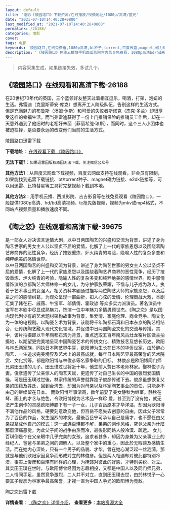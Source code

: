 ```yaml
---
layout: default
title: '电影《陵园路口》下载资源/在线播放/视频地址/1080p/高清/蓝光'
date: "2021-07-10T14:40:28+0800"
last_modified_at: "2021-07-10T14:40:28+0800"
permalink: /26188/
categories: 电影
cover:
tags: 电影
keywords: '陵园路口,在线免费看,1080p高清,bt种子,torrent,百度云盘,magnet,磁力链,迅雷下载资源'
description: '《陵园路口》在线云播放手机西瓜影院吉吉影音免费看，1080p高清bd/hd未删减完整版和tc抢先枪版，mkv/mp4格式，附带bt/torrent种子、magnet/磁力链、百度云盘、网盘资源迅雷下载链接'
---
```


>内容采集生成，如果链接失效，多试几个。


## 《陵园路口》在线观看和高清下载-26188

在20世纪70年代的英国，三个蓝领好友整天过着相互逗乐，喝酒，打架，泡妞的生活。弗雷迪（克里斯蒂安·库克）想离开工人阶级队伍，告别这样的生活方式。但是充满魅力的布鲁斯（汤姆·休斯）和可爱的失败者斯诺克（杰克&middot;多兰）却很享受这样的幸福生活。而当弗雷迪获得了一份上门推销保险的推销员工作后，却在一天意外遇到了他旧时的老相好朱丽（菲丽希缇·琼斯），而同时，这个三人小团体也被迫抉择，是否要永远的改变他们当前的生活方式。


陵园路口迅雷下载

**下载地址**： [在线观看下载 《陵园路口》](https://www.993dy.com//vod-detail-id-21983.html) 


**无法下载?**：`如果迅雷因版权原因无法下载，关注微信公众号 `

**其他方法1**：从百度云网盘下载视频，百度云网盘支持在线观看，非会员有限制，如果能找到迅雷下载链接、bt/torrent种子、magnet磁力链接、e2dk链接等，可以用迅雷、比特彗星等工具将完整视频下载到本地。

**其他方法2**：用手机云播、西瓜影院、吉吉影音等在线免费观看《陵园路口》，一般提供1080p高清、hd/bd高清视频、tc抢先版视频，视频为mkv或mp4格式，不同站点视频质量和播放速度不同。


## 《陶之恋》在线观看和高清下载-39675

是一部女人对决谎言迷情大剧，以中日两国陶艺的兴盛和交流为背景，讲述了身为陶艺世家的男女主人公以坚贞不屈的爱情，化解了上一代的家族恩怨以及围绕着陶艺界商界的恶性竞争，经历了摧毁重炼、炉火纯青的考验，隐喻人性的复杂多变和纯粹绝美的感情世界。<br />以中日两国陶艺的兴盛和交流为背景，讲述了身为陶艺世家的男女主人公以坚贞不屈的爱情，化解了上一代的家族恩怨以及围绕着陶艺界商界的恶性竞争，经历了摧毁重炼、炉火纯青的考验，隐喻人性的复杂多变和纯粹绝美的感情世界。剧中邬倩倩饰演的京都陶艺大师林修一的女儿，为守护家族荣耀，不惜与儿子成为敌人，执着于艺术事业的女强人。相关资料本剧通过描写两位陶艺大师的家族恩怨，以及后辈之间的感情纠葛，为观众呈现一部曲折，扣人心弦的爱情、伦理商战大戏，本剧汇集了韩在石、戚薇、牛宝军、邬倩倩、霍政谚 等众多实力派演员。著名演员牛宝军在本剧中尽显成熟魅力，饰演一位中年魅力多情男顾世杰。《陶之恋》是以国内现代剧少有的艺术题材架构故事为背景，集爱情、家庭伦理、商业竞争、陶文化为一体的电视剧。以陶瓷艺术为背景，该剧将千年陶都石湾和日本东京的陶艺相结合，让传统陶艺融入现代文化领域，并促进中日两国陶瓷文化的交流与传播。其中，该片拍摄即以千年陶都石湾为背景，重点选取五百年南风古灶龙窑片区做主拍摄地，以期望更完美地呈现中国陶瓷艺术的传统文化、精致技艺及悠长历史。欧阳与林氏两家族，同执日本陶艺界牛耳，欧阳博为生长在日本的华侨世家，由於醉心陶艺，一生追求完美境界及艺术上的最高成就，每年日本陶艺界最高荣誉的艺术院赏、文化赏等，都是欧阳博与林俊彦等名家争取的目标。 林俊彦是欧阳博同门师兄弟田玉璞的儿子。田玉璞过世将近十年，他生前入赘日本老师林家。娶林悦子为妻。俊彦遗传了父亲惊人的陶艺天赋，更遗传了对自己生长的中国的强烈爱国情操，可是田玉璞过世後，林家传统的声誉就靠独子俊彦传递下去。俊彦虽想恢复父亲的国籍及姓氏，回到台湾去，却因为对母亲以及林家陶艺事业的责任，只能身不由己的继续留在日本。 而欧阳博年事渐高，数年前娶了美女静秋为继室。静秋在琴、画上的才艺与绝色，令欧阳博视为艺术品一样珍 爱，甚至到了没有她，就无法产生创作的灵感欧阳博膝下有一子一女，儿子百岳原本才华洋溢，却因为欧阳博不满他作品的风格，硬要刻意改变他，但百岳不愿失去创意的自由，因此父子常常为了百岳的作品，发生强烈的冲突，最後百岳宁可承认自己是庸才，也不愿任由父亲捏拿成他自己的模式；这一点连百琪都不解，弟弟的创作风格，究竟父亲为什麼那麼深痛恶觉，为此父子间的战争由热而冷，最後形同路人般冷漠、疏远。 女儿百琪倒是个在父亲眼中几乎完美的女孩，追求者甚多，却因为身兼为父亲事业上的经纪人、爸爸与弟弟之间的调解人，以及整个家中的重心，因此於无暇谈及感情生活。而在她内心深处，只有一个男子的品貌、才华，曾在她心湖泛起一丝涟漪，那就是与他们欧阳家因竞争而形成对立的林俊彦。但是两人相遇却对彼此都特别冷漠，事实上俊彦和百琪有同样的心理，为掩饰对彼此的好感，才特别尖锐、对立。 其实田玉璞在世时，与欧阳博曾经因为志趣相投，又都是中国人以及同门师兄弟，二人情同手足，虽然竞争激烈，二人并不对立，直到田玉璞去世，由於林悦子一心要其子俊彦为林家争最高荣誉，才视一直为中国人争光的欧阳博为竞敌。</p>


陶之恋迅雷下载

**详情查看**： [《陶之恋》详情介绍](/movie/39675/)， **查看更多**：[本站资源大全](/movie/t/all/)

